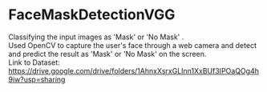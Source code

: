 # FaceMaskDetectionVGG
Classifying the input images as 'Mask' or 'No Mask' . <br />
Used OpenCV to capture the user's face through a web camera and detect and predict the result as 'Mask' or 'No Mask' on the screen. <br />
Link to Dataset: https://drive.google.com/drive/folders/1AhnxXsrxGLInn1XxBUf3IPOaQOg4h9iw?usp=sharing
